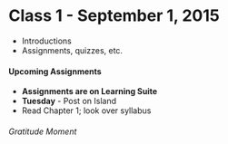 # Class 1 - September 1, 2015

* Introductions
* Assignments, quizzes, etc.

#### Upcoming Assignments
* **Assignments are on Learning Suite**
* **Tuesday** - Post on Island
* Read Chapter 1; look over syllabus

###### Gratitude Moment
